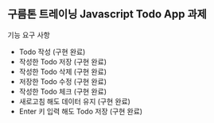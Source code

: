 <h2>구름톤 트레이닝 Javascript Todo App 과제</h2>


기능 요구 사항


- Todo 작성 (구현 완료)
- 작성한 Todo 저장 (구현 완료)
- 작성한 Todo 삭제 (구현 완료)
- 저장한 Todo 수정 (구현 완료)
- 작성한 Todo 체크 (구현 완료)
- 새로고침 해도 데이터 유지 (구현 완료)
- Enter 키 입력 해도 Todo 저장 (구현 완료)
